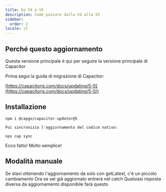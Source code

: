 ```yaml
---
title: Da V4 a V5
description: Come passare dalla V4 alla V5
sidebar:
  order: 2
locale: it
---
```


## Perché questo aggiornamento

Questa versione principale è qui per seguire la versione principale di Capacitor

Prima segui la guida di migrazione di Capacitor:

[https://capacitorjs.com/docs/updating/5-0](https://capacitorjs.com/docs/updating/5-0/)

## Installazione

`npm i @capgo/capacitor-updater@5`

`Poi sincronizza l'aggiornamento del codice nativo:`

`npx cap sync`

Ecco fatto! Molto semplice!

## Modalità manuale

Se stavi ottenendo l'aggiornamento da solo con getLatest, c'è un piccolo cambiamento
Ora se sei già aggiornato entrerà nel catch
Qualsiasi risposta diversa da aggiornamento disponibile farà questo